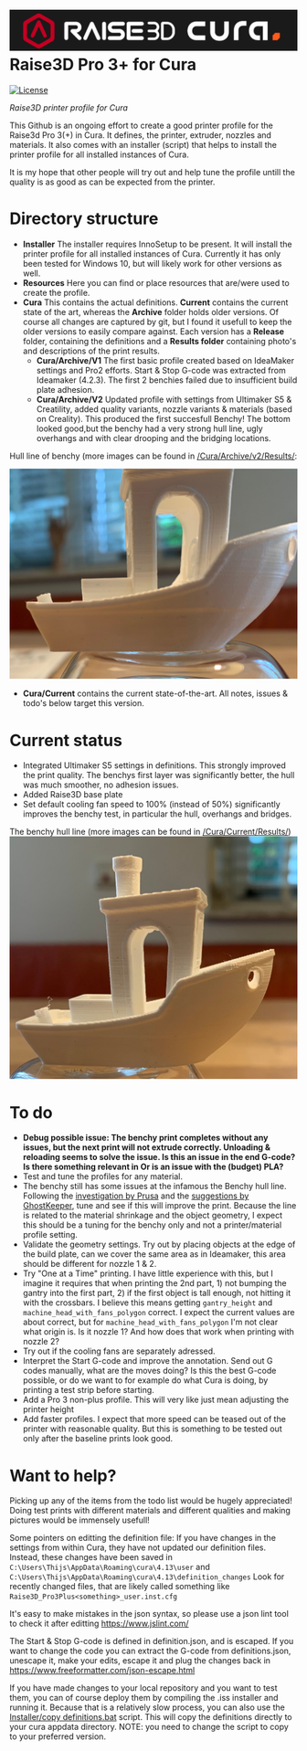![ArduinoLog logo](/Resources/logo.png?raw=true )
Raise3D Pro 3+ for Cura
====================
[![License](https://img.shields.io/badge/license-MIT%20License-blue.svg)](http://doge.mit-license.org)

*Raise3D printer profile for Cura*

This Github is an ongoing effort to create a good printer profile for the Raise3d Pro 3(+) in Cura. It defines, the printer, extruder, nozzles and materials. It also comes with an installer (script) that helps to install the printer profile for all installed instances of Cura. 

It is my hope that other people will try out and help tune the profile untill the quality is as good as can be expected from the printer.

# Directory structure
* **Installer**
The installer requires InnoSetup to be present. It will  install the printer profile for all installed instances of Cura. Currently it has only been tested for Windows 10, but will likely work for other versions as well.  
* **Resources**
Here you can find or place resources that are/were used to create the profile. 
* **Cura**
This contains the actual definitions. **Current** contains the current state of the art, whereas the **Archive** folder holds older versions. Of course all changes are captured by git, but I found it usefull to keep the older versions to easily compare against. Each version has a **Release** folder, containing the definitions and a **Results folder** containing photo's and descriptions of the print results.
   * **Cura/Archive/V1**
The first basic profile created based on IdeaMaker settings and Pro2 efforts. Start & Stop G-code was extracted from Ideamaker (4.2.3). The first 2 benchies failed due to insufficient build plate adhesion. 
   * **Cura/Archive/V2**
Updated profile with settings from Ultimaker S5 & Creatility, added quality variants, nozzle variants & materials (based on Creality). This produced the first succesfull Benchy! The bottom looked good,but the benchy had a very strong  hull line, ugly overhangs and with clear drooping and the bridging locations.

Hull line of benchy (more images can be found in [/Cura/Archive/v2/Results/](/Cura/Archive/v2/Results/):

![Benchy hull line](/Cura/Archive/v2/Results/IMG_1433.JPG)

 * **Cura/Current**
contains the current state-of-the-art. All notes, issues & todo's below target this version. 

# Current status
* Integrated Ultimaker S5 settings in definitions. This strongly improved the print quality. The benchys first layer was significantly better, the hull was much smoother, no adhesion issues. 
* Added Raise3D base plate
* Set default cooling fan speed to 100% (instead of 50%) significantly improves the benchy test, in particular the hull, overhangs and bridges. 

The benchy hull line (more images can be found in [/Cura/Current/Results/](/Cura/Current/Results/))
![Benchy hull line_current](/Cura/Current/Results/IMG_1443.JPG)

# To do
* **Debug possible issue: The benchy print completes without any issues, but the next print will not extrude correctly. Unloading & reloading seems to solve the issue. Is this an issue in the end G-code? Is there something relevant in Or is an issue with the (budget) PLA?**
* Test and tune the profiles for any material.
*  The benchy still has some issues at the infamous the Benchy hull line. Following the [investigation by Prusa](	
https://help.prusa3d.com/article/the-benchy-hull-line_124745) and the [suggestions by GhostKeeper](https://github.com/Ultimaker/Cura/issues/9244), tune and see if this will improve the print. Because the line is related to the material shrinkage and the object geometry, I expect this should be a tuning for the benchy only and not a printer/material profile setting. 
* Validate the geometry settings. Try out by placing objects at the edge of the build plate, can we cover the same area as in Ideamaker, this area should be different for nozzle 1 & 2.
* Try "One at a Time" printing. I have little experience with this, but I imagine it requires that when printing the 2nd part, 1) not bumping the gantry into the first part, 2) if the first object is tall enough,  not hitting it with the crossbars. I believe this means getting `gantry_height` and `machine_head_with_fans_polygon` correct. I expect the current values are about correct, but for `machine_head_with_fans_polygon` I'm not clear what origin is. Is it nozzle 1? And how does that work when printing with nozzle 2?
* Try out if the cooling fans are separately adressed. 
* Interpret the Start G-code and improve the  annotation. Send out G codes manually, what are the moves doing? Is this the best G-code possible, or do we want to for example do what Cura is doing, by printing a test strip before starting.
* Add a Pro 3 non-plus profile. This will very like just mean adjusting the printer height
* Add faster profiles. I expect that more speed can be teased out of the printer with reasonable quality. But this is something to be tested out only after the baseline prints look good.

# Want to help?
Picking up any of the items from the todo list would be hugely appreciated! Doing test prints with different materials and different qualities and making pictures would be immensely usefull!

Some pointers on editting the definition file:
If you have changes in the settings from within Cura, they have not updated our definition files. Instead, these changes have been saved in 
`C:\Users\Thijs\AppData\Roaming\cura\4.13\user` and `C:\Users\Thijs\AppData\Roaming\cura\4.13\definition_changes`
Look for recently changed files, that are likely called something like `Raise3D_Pro3Plus<something>_user.inst.cfg`

It's easy to make mistakes in the json syntax, so please use a json lint tool to check it after editting
https://www.jslint.com/

The Start & Stop G-code is defined in definition.json, and is escaped. If you want to change the code you can extract the G-code from definitions.json, unescape it, make your edits, escape it and plug the changes back in
https://www.freeformatter.com/json-escape.html

If you have made changes to your local repository and you want to test them, you can of course deploy them by compiling the .iss installer and running it. Because that is a relatively slow process, you can also use the [Installer/copy definitions.bat](/Installer/copy%20definitions.bat) script. This will copy the definitions directly to your cura appdata directory. NOTE: you need to change the script to copy to your preferred version. 
